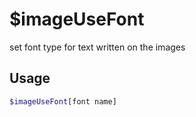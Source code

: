 # $imageUseFont

set font type for text written on the images

## Usage

```bash
$imageUseFont[font name]
```

